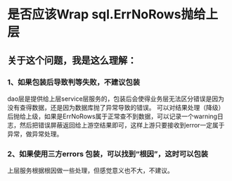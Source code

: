 # 是否应该Wrap sql.ErrNoRows抛给上层

## 关于这个问题，我是这么理解：

### 1、如果包装后导致判等失败，不建议包装
dao层是提供给上层service层服务的，包装后会使得业务层无法区分错误是因为没有查得数据，还是因为数据库抛了异常导致的错误。
可以对结果处理（降级）后抛给上级，如果是ErrNoRows属于正常查不到数据，可以记录一个warning日志，然后把错误屏蔽返回给上游空结果即可，这样上游只要接收到error一定属于异常，做异常处理。

### 2、如果使用三方errors 包装，可以找到“根因”，这时可以包装
上层服务根据根因做一些处理，但感觉意义也不大，不建议。
